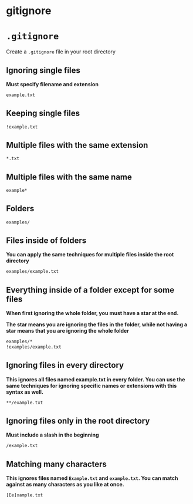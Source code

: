 # gitignore

# `.gitignore`

Create a `.gitignore` file in your root directory

## Ignoring single files

**Must specify filename and extension**

```bash
example.txt
```

## Keeping single files

```bash
!example.txt
```

## Multiple files with the same extension

```bash
*.txt
```

## Multiple files with the same name

```bash
example*
```

## Folders

```bash
examples/
```

## Files inside of folders

**You can apply the same techniques for multiple files inside the root directory**

```bash
examples/example.txt
```

## Everything inside of a folder except for some files

**When first ignoring the whole folder, you must have a star at the end.**

**The star means you are ignoring the files in the folder, while not having a star means that you are ignoring the whole folder**

```bash
examples/*
!examples/example.txt
```

## Ignoring files in every directory

**This ignores all files named example.txt in every folder. You can use the same techniques for ignoring specific names or extensions with this syntax as well.**

```bash
**/example.txt
```

## Ignoring files only in the root directory

**Must include a slash in the beginning**

```bash
/example.txt
```

## Matching many characters

**This ignores files named `Example.txt` and `example.txt`. You can match against as many characters as you like at once.**

```bash
[Ee]xample.txt
```
